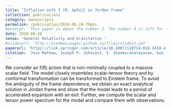 ```yaml
---
title: "Inflation with f (R, &phi) in Jordan frame"
collection: publications
category: manuscripts
permalink: /publication/2018-06-28-fRphi
#excerpt: 'This paper is about the number 3. The number 4 is left for future work.'
date: 2018-06-28
venue: 'General Relativity and Gravitation '
#slidesurl: 'http://academicpages.github.io/files/slides3.pdf'
paperurl: 'https://link.springer.com/article/10.1007/s10714-018-2410-4'
citation: 'Jose Mathew, Joseph P. Johnson2, S. Shankaranarayanan, Gen. Rel. Grav. 50, 90. (2018)'
---
```


We consider an f(R) action that is non-minimally coupled to a massive scalar field. The model closely resembles scalar–tensor theory and by conformal transformation can be transformed to Einstein frame. To avoid the ambiguity of the frame dependence, we obtain an exact analytical solution in Jordan frame and show that the model leads to a period of accelerated expansion with an exit. Further, we compute the scalar and tensor power spectrum for the model and compare them with observations.
